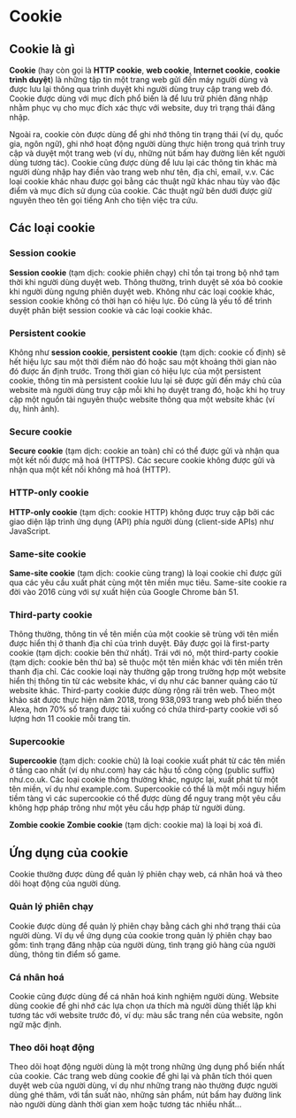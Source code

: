 # **Cookie**

## **Cookie là gì**

**Cookie** (hay còn gọi là **HTTP cookie**, **web cookie**, **Internet cookie**, **cookie trình duyệt**) là những tập tin một trang web gửi đến máy người dùng và được lưu lại thông qua trình duyệt khi người dùng truy cập trang web đó. Cookie được dùng với mục đích phổ biến là để lưu trữ phiên đăng nhập nhằm phục vụ cho mục đích xác thực với website, duy trì trạng thái đăng nhập. 

Ngoài ra, cookie còn được dùng để ghi nhớ thông tin trạng thái (ví dụ, quốc gia, ngôn ngữ), ghi nhớ hoạt động người dùng thực hiện trong quá trình truy cập và duyệt một trang web (ví dụ, những nút bấm hay đường liên kết người dùng tương tác). Cookie cũng được dùng để lưu lại các thông tin khác mà người dùng nhập hay điền vào trang web như tên, địa chỉ, email, v.v.
Các loại cookie khác nhau được gọi bằng các thuật ngữ khác nhau tùy vào đặc điểm và mục đích sử dụng của cookie. Các thuật ngữ bên dưới được giữ nguyên theo tên gọi tiếng Anh cho tiện việc tra cứu.

## **Các loại cookie**

### **Session cookie**

**Session cookie** (tạm dịch: cookie phiên chạy) chỉ tồn tại trong bộ nhớ tạm thời khi người dùng duyệt web. Thông thường, trình duyệt sẽ xóa bỏ cookie khi người dùng ngưng phiên duyệt web. Không như các loại cookie khác, session cookie không có thời hạn có hiệu lực. Đó cũng là yếu tố để trình duyệt phân biệt session cookie và các loại cookie khác.

### **Persistent cookie**

Không như **session cookie**, **persistent cookie** (tạm dịch: cookie cố định) sẽ hết hiệu lực sau một thời điểm nào đó hoặc sau một khoảng thời gian nào đó được ấn định trước. Trong thời gian có hiệu lực của một persistent cookie, thông tin mà persistent cookie lưu lại sẽ được gửi đến máy chủ của website mà người dùng truy cập mỗi khi họ duyệt trang đó, hoặc khi họ truy cập một nguồn tài nguyên thuộc website thông qua một website khác (ví dụ, hình ảnh).

### **Secure cookie**

**Secure cookie** (tạm dịch: cookie an toàn) chỉ có thể được gửi và nhận qua một kết nối được mã hoá (HTTPS). Các secure cookie không được gửi và nhận qua một kết nối không mã hoá (HTTP).

### **HTTP-only cookie**

**HTTP-only cookie** (tạm dịch: cookie HTTP) không được truy cập bởi các giao diện lập trình ứng dụng (API) phía người dùng (client-side APIs) như JavaScript.

### **Same-site cookie**

**Same-site cookie** (tạm dịch: cookie cùng trang) là loại cookie chỉ được gửi qua các yêu cầu xuất phát cùng một tên miền mục tiêu. Same-site cookie ra đời vào 2016 cùng với sự xuất hiện của Google Chrome bản 51.

### **Third-party cookie**

Thông thường, thông tin về tên miền của một cookie sẽ trùng với tên miền được hiển thị ở thanh địa chỉ của trình duyệt. Đây được gọi là first-party cookie (tạm dịch: cookie bên thứ nhất). Trái với nó, một third-party cookie (tạm dịch: cookie bên thứ ba) sẽ thuộc một tên miền khác với tên miền trên thanh địa chỉ. Các cookie loại này thường gặp trong trường hợp một website hiển thị thông tin từ các website khác, ví dụ như các banner quảng cáo từ website khác. Third-party cookie được dùng rộng rãi trên web. Theo một khảo sát được thực hiện năm 2018, trong 938,093 trang web phổ biến theo Alexa, hơn 70% số trang được tải xuống có chứa third-party cookie với số lượng hơn 11 cookie mỗi trang tin.

### **Supercookie**

**Supercookie** (tạm dịch: cookie chủ) là loại cookie xuất phát từ các tên miền ở tầng cao nhất (ví dụ như.com) hay các hậu tố công cộng (public suffix) như.co.uk. Các loại cookie thông thường khác, ngược lại, xuất phát từ một tên miền, ví dụ như example.com. Supercookie có thể là một mối nguy hiểm tiềm tàng vì các supercookie có thể được dùng để nguỵ trang một yêu cầu không hợp pháp trông như một yêu cầu hợp pháp từ người dùng.

**Zombie cookie**
**Zombie cookie** (tạm dịch: cookie ma) là loại bị xoá đi.

## **Ứng dụng của cookie**

Cookie thường được dùng để quản lý phiên chạy web, cá nhân hoá và theo dõi hoạt động của người dùng.

### **Quản lý phiên chạy**

Cookie được dùng để quản lý phiên chạy bằng cách ghi nhớ trạng thái của người dùng. Ví dụ về ứng dụng của cookie trong quản lý phiên chạy bao gồm: tình trạng đăng nhập của người dùng, tình trạng giỏ hàng của người dùng, thông tin điểm số game.

### **Cá nhân hoá**

Cookie cũng được dùng để cá nhân hoá kinh nghiệm người dùng. Website dùng cookie để ghi nhớ các lựa chọn ưa thích mà người dùng thiết lập khi tương tác với website trước đó, ví dụ: màu sắc trang nền của website, ngôn ngữ mặc định.

### **Theo dõi hoạt động**

Theo dõi hoạt động người dùng là một trong những ứng dụng phổ biến nhất của cookie. Các trang web dùng cookie để ghi lại và phân tích thói quen duyệt web của người dùng, ví dụ như những trang nào thường được người dùng ghé thăm, với tần suất nào, những sản phẩm, nút bấm hay đường link nào người dùng dành thời gian xem hoặc tương tác nhiều nhất...
